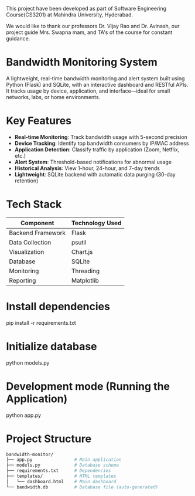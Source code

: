 This project have been developed as part of Software Engineering Course(CS3201) at Mahindra University, Hyderabad. 

We would like to thank our professors Dr. Vijay Rao and Dr. Avinash, our project guide Mrs. Swapna mam, and TA's of the course for constant guidance. 

# Bandwidth Monitoring System
A lightweight, real-time bandwidth monitoring and alert system built using Python (Flask) and SQLite, with an interactive dashboard and RESTful APIs. It tracks usage by device, application, and interface—ideal for small networks, labs, or home environments.

# Key Features

- **Real-time Monitoring**: Track bandwidth usage with 5-second precision
- **Device Tracking**: Identify top bandwidth consumers by IP/MAC address
- **Application Detection**: Classify traffic by application (Zoom, Netflix, etc.)
- **Alert System**: Threshold-based notifications for abnormal usage
- **Historical Analysis**: View 1-hour, 24-hour, and 7-day trends
- **Lightweight**: SQLite backend with automatic data purging (30-day retention)

# Tech Stack

| Component          | Technology Used |
|--------------------|-----------------|
| Backend Framework  | Flask           |
| Data Collection    | psutil          |
| Visualization      | Chart.js        |
| Database           | SQLite          |
| Monitoring         | Threading       |
| Reporting          | Matplotlib      |

# Install dependencies
pip install -r requirements.txt

# Initialize database
python models.py

# Development mode (Running the Application)
python app.py

# Project Structure
```bash
bandwidth-monitor/
├── app.py                # Main application
├── models.py             # Database schema
├── requirements.txt      # Dependencies
├── templates/            # HTML templates
│   └── dashboard.html    # Main dashboard
└── bandwidth.db          # Database file (auto-generated)


